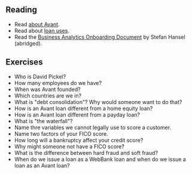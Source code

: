 ## Reading

* Read [about Avant](https://www.avant.com/about_us).
* Read about [loan uses](https://www.avant.com/personal-loans).
* Read the [Business Analytics Onboarding Document](https://s3.amazonaws.com/uploads.hipchat.com/30224/984353/UwQWiAPIyzdZs3A/OnboardingAbridged.pdf) by Stefan Hansel (abridged).

## Exercises

* Who is David Pickel?
* How many employees do we have?
* When was Avant founded?
* Which countries are we in?
* What is "debt consolidation"? Why would someone want to do that?
* How is an Avant loan different from a home equity loan?
* How is an Avant loan different from a payday loan?
* What is "the waterfall"?
* Name thre variables we cannot legally use to score a customer.
* Name two factors of your FICO score.
* How long will a bankruptcy affect your credit score?
* Why might someone not have a FICO score?
* What is the difference between hard fraud and soft fraud?
* When do we issue a loan as a WebBank loan and when do we issue a loan as an Avant loan?
